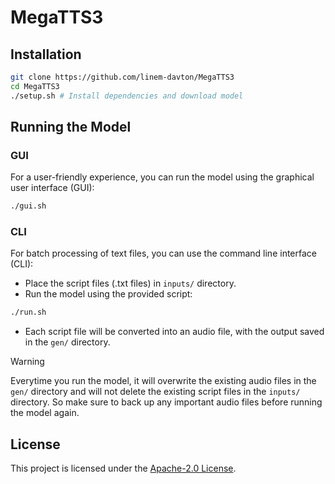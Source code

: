 # MegaTTS3

## Installation

```sh
git clone https://github.com/linem-davton/MegaTTS3
cd MegaTTS3
./setup.sh # Install dependencies and download model
```

## Running the Model

### GUI

For a user-friendly experience, you can run the model using the graphical user interface (GUI):

```sh
./gui.sh
```

### CLI

For batch processing of text files, you can use the command line interface (CLI):

- Place the script files (.txt files) in `inputs/` directory.
- Run the model using the provided script:

```sh
./run.sh
```

- Each script file will be converted into an audio file, with the output saved in the `gen/` directory.

> [!WARNING]
> Everytime you run the model, it will overwrite the existing audio files in the `gen/` directory and will not delete the existing script files in the `inputs/` directory.
> So make sure to back up any important audio files before running the model again.

## License

This project is licensed under the [Apache-2.0 License](LICENSE).

